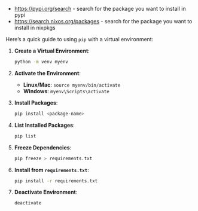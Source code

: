 - https://pypi.org/search - search for the package you want to install in pypi
- https://search.nixos.org/packages - search for the package you want to install in nixpkgs

Here’s a quick guide to using `pip` with a virtual environment:

1. **Create a Virtual Environment**:

   ```bash
   python -m venv myenv
   ```

2. **Activate the Environment**:

   - **Linux/Mac**: `source myenv/bin/activate`
   - **Windows**: `myenv\Scripts\activate`

3. **Install Packages**:

   ```bash
   pip install <package-name>
   ```

4. **List Installed Packages**:

   ```bash
   pip list
   ```

5. **Freeze Dependencies**:

   ```bash
   pip freeze > requirements.txt
   ```

6. **Install from `requirements.txt`**:

   ```bash
   pip install -r requirements.txt
   ```

7. **Deactivate Environment**:
   ```bash
   deactivate
   ```
